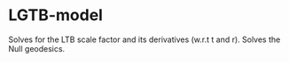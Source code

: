 LGTB-model
==========

Solves for the LTB scale factor and its derivatives (w.r.t t and r). Solves the Null geodesics.
